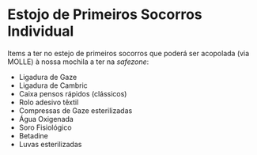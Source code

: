 # Estojo de Primeiros Socorros Individual
  
Items a ter no estejo de primeiros socorros que poderá ser acopolada (via MOLLE) à nossa mochila a ter na _safezone_:

  * Ligadura de Gaze
  * Ligadura de Cambric
  * Caixa pensos rápidos (clássicos)
  * Rolo adesivo têxtil
  * Compressas de Gaze esterilizadas
  * Água Oxigenada
  * Soro Fisiológico
  * Betadine
  * Luvas esterilizadas
